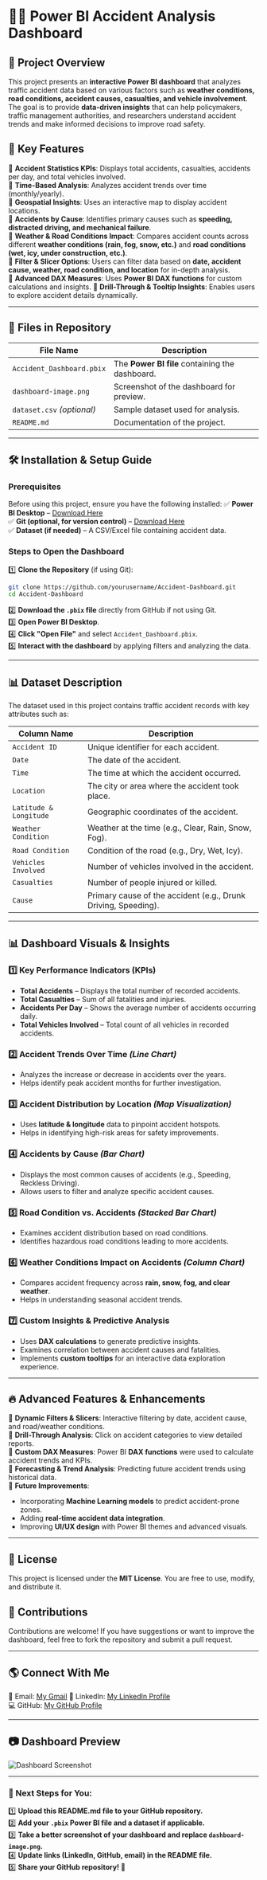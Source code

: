 # 🚗💥 Power BI Accident Analysis Dashboard

## 📌 Project Overview
This project presents an **interactive Power BI dashboard** that analyzes traffic accident data based on various factors such as **weather conditions, road conditions, accident causes, casualties, and vehicle involvement**. The goal is to provide **data-driven insights** that can help policymakers, traffic management authorities, and researchers understand accident trends and make informed decisions to improve road safety.

## 🎯 **Key Features**
🔹 **Accident Statistics KPIs**: Displays total accidents, casualties, accidents per day, and total vehicles involved.  
🔹 **Time-Based Analysis**: Analyzes accident trends over time (monthly/yearly).  
🔹 **Geospatial Insights**: Uses an interactive map to display accident locations.  
🔹 **Accidents by Cause**: Identifies primary causes such as **speeding, distracted driving, and mechanical failure**.  
🔹 **Weather & Road Conditions Impact**: Compares accident counts across different **weather conditions (rain, fog, snow, etc.)** and **road conditions (wet, icy, under construction, etc.)**.  
🔹 **Filter & Slicer Options**: Users can filter data based on **date, accident cause, weather, road condition, and location** for in-depth analysis.  
🔹 **Advanced DAX Measures**: Uses **Power BI DAX functions** for custom calculations and insights.
🔹 **Drill-Through & Tooltip Insights**: Enables users to explore accident details dynamically.

---

## 📂 **Files in Repository**

| File Name                | Description                                      |
|--------------------------|--------------------------------------------------|
| `Accident_Dashboard.pbix` | The **Power BI file** containing the dashboard. |
| `dashboard-image.png`     | Screenshot of the dashboard for preview.       |
| `dataset.csv` *(optional)* | Sample dataset used for analysis.              |
| `README.md`              | Documentation of the project.                   |

---

## 🛠️ **Installation & Setup Guide**

### **Prerequisites**
Before using this project, ensure you have the following installed:
✅ **Power BI Desktop** – [Download Here](https://powerbi.microsoft.com/desktop/)  
✅ **Git (optional, for version control)** – [Download Here](https://git-scm.com/)  
✅ **Dataset (if needed)** – A CSV/Excel file containing accident data.  

### **Steps to Open the Dashboard**

1️⃣ **Clone the Repository** (if using Git):  
```bash
git clone https://github.com/yourusername/Accident-Dashboard.git
cd Accident-Dashboard
```

2️⃣ **Download the `.pbix` file** directly from GitHub if not using Git.  
3️⃣ **Open Power BI Desktop**.  
4️⃣ **Click "Open File"** and select `Accident_Dashboard.pbix`.  
5️⃣ **Interact with the dashboard** by applying filters and analyzing the data.

---

## 📊 **Dataset Description**

The dataset used in this project contains traffic accident records with key attributes such as:

| Column Name           | Description                                           |
|---------------------- |------------------------------------------------------|
| `Accident ID`        | Unique identifier for each accident.                 |
| `Date`               | The date of the accident.                            |
| `Time`               | The time at which the accident occurred.            |
| `Location`           | The city or area where the accident took place.     |
| `Latitude & Longitude` | Geographic coordinates of the accident.             |
| `Weather Condition`  | Weather at the time (e.g., Clear, Rain, Snow, Fog).  |
| `Road Condition`     | Condition of the road (e.g., Dry, Wet, Icy).         |
| `Vehicles Involved`  | Number of vehicles involved in the accident.         |
| `Casualties`         | Number of people injured or killed.                 |
| `Cause`             | Primary cause of the accident (e.g., Drunk Driving, Speeding). |

---

## 📊 **Dashboard Visuals & Insights**

### **1️⃣ Key Performance Indicators (KPIs)**
* **Total Accidents** – Displays the total number of recorded accidents.
* **Total Casualties** – Sum of all fatalities and injuries.
* **Accidents Per Day** – Shows the average number of accidents occurring daily.
* **Total Vehicles Involved** – Total count of all vehicles in recorded accidents.

### **2️⃣ Accident Trends Over Time** _(Line Chart)_
* Analyzes the increase or decrease in accidents over the years.
* Helps identify peak accident months for further investigation.

### **3️⃣ Accident Distribution by Location** _(Map Visualization)_
* Uses **latitude & longitude** data to pinpoint accident hotspots.
* Helps in identifying high-risk areas for safety improvements.

### **4️⃣ Accidents by Cause** _(Bar Chart)_
* Displays the most common causes of accidents (e.g., Speeding, Reckless Driving).
* Allows users to filter and analyze specific accident causes.

### **5️⃣ Road Condition vs. Accidents** _(Stacked Bar Chart)_
* Examines accident distribution based on road conditions.
* Identifies hazardous road conditions leading to more accidents.

### **6️⃣ Weather Conditions Impact on Accidents** _(Column Chart)_
* Compares accident frequency across **rain, snow, fog, and clear weather**.
* Helps in understanding seasonal accident trends.

### **7️⃣ Custom Insights & Predictive Analysis**
* Uses **DAX calculations** to generate predictive insights.
* Examines correlation between accident causes and fatalities.
* Implements **custom tooltips** for an interactive data exploration experience.

---

## 🔥 **Advanced Features & Enhancements**

🚀 **Dynamic Filters & Slicers**: Interactive filtering by date, accident cause, and road/weather conditions.  
🚀 **Drill-Through Analysis**: Click on accident categories to view detailed reports.  
🚀 **Custom DAX Measures**: Power BI **DAX functions** were used to calculate accident trends and KPIs.  
🚀 **Forecasting & Trend Analysis**: Predicting future accident trends using historical data.  
🚀 **Future Improvements**:
* Incorporating **Machine Learning models** to predict accident-prone zones.
* Adding **real-time accident data integration**.
* Improving **UI/UX design** with Power BI themes and advanced visuals.

---

## 📜 **License**
This project is licensed under the **MIT License**. You are free to use, modify, and distribute it.

## 🤝 **Contributions**
Contributions are welcome! If you have suggestions or want to improve the dashboard, feel free to fork the repository and submit a pull request.

---

## 🌎 **Connect With Me**
📧 Email: [My Gmail](alhassanabdulmonam@gmail.com) 
🔗 LinkedIn: [My LinkedIn Profile](www.linkedin.com/in/hassan-abdulmonam-)   
💻 GitHub: [My GitHub Profile](https://github.com/Alhassan-Abdulmonam)

---

## 📷 **Dashboard Preview**
![Dashboard Screenshot](https://github.com/Alhassan-Abdulmonam/Accident-Dashboard/blob/main/Accident-Dashboard.png)

---

### **🚀 Next Steps for You:**
1️⃣ **Upload this README.md file to your GitHub repository.**  
2️⃣ **Add your `.pbix` Power BI file and a dataset if applicable.**  
3️⃣ **Take a better screenshot of your dashboard and replace `dashboard-image.png`.**  
4️⃣ **Update links (LinkedIn, GitHub, email) in the README file.**  
5️⃣ **Share your GitHub repository! 🎉**
